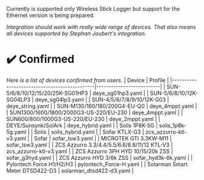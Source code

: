 Currently is supported only Wireless Stick Logger but support for the Ethernet version is being prepared.

_Integration should work with really wide range of devices. That also means all devices supported by Stephan Joubert's integration._

# ✔️ Confirmed
_Here is a list of devices confirmed from users._
| Device                                       | Profile                  |
|----------------------------------------------|--------------------------|
| SUN-5/6/8/10/12/15/20/25K-SG01HP3            | deye_sg01hp3.yaml        |
| SUN-5/6/8/10/12K-SG04LP3                     | deye_sg04lp3.yaml        |
| SUN-4/5/6/7/8/9/10/12K-G03                   | deye_string.yaml         |
| SUN-M130/160/180/200G4-EU-Q0                 | deye_4mppt.yaml          |
| SUN1300/1600/1800/2000G3-US-220/EU-230       | deye_4mppt.yaml          |
| SUN600/800/1000G3-US-220/EU-230              | deye_2mppt.yaml          |
| DEYE/Sunsynk/SolArk                          | deye_hybrid.yaml         |
| Solis 1P8K-5G                                | solis_1p8k-5g.yaml       |
| Solis                                        | solis_hybrid.yaml        |
| Sofar KTLX-G3                                | zcs_azzurro-ktl-v3.yaml  |
| Sofar                                        | sofar_lsw3.yaml          |
| MICROTEK GTI 3.3KW-M11                       | sofar_lsw3.yaml          |
| ZCS Azzurro 3.3/4.4/5.5/6.6/8.8/11/12 KTL-V3 | zcs_azzurro-ktl-v3.yaml  |
| ZCS Azzurro 3PH HYD 10/15/20k ZSS            | sofar_g3hyd.yaml         |
| ZCS Azzurro HYD 3/6k ZSS                     | sofar_hyd3k-6k.yaml      |
| Pylontech Force H1/H2/H3                     | pylontech_Force-H.yaml   |
| Solarman Smart Meter DTSD422-D3              | solarman_dtsd422-d3.yaml |